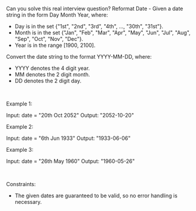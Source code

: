 Can you solve this real interview question? Reformat Date - Given a date string in the form Day Month Year, where:

 * Day is in the set {"1st", "2nd", "3rd", "4th", ..., "30th", "31st"}.
 * Month is in the set {"Jan", "Feb", "Mar", "Apr", "May", "Jun", "Jul", "Aug", "Sep", "Oct", "Nov", "Dec"}.
 * Year is in the range [1900, 2100].

Convert the date string to the format YYYY-MM-DD, where:

 * YYYY denotes the 4 digit year.
 * MM denotes the 2 digit month.
 * DD denotes the 2 digit day.

 

Example 1:


Input: date = "20th Oct 2052"
Output: "2052-10-20"


Example 2:


Input: date = "6th Jun 1933"
Output: "1933-06-06"


Example 3:


Input: date = "26th May 1960"
Output: "1960-05-26"


 

Constraints:

 * The given dates are guaranteed to be valid, so no error handling is necessary.